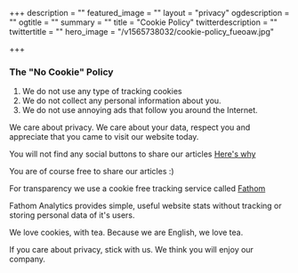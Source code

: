 +++
description = ""
featured_image = ""
layout = "privacy"
ogdescription = ""
ogtitle = ""
summary = ""
title = "Cookie Policy"
twitterdescription = ""
twittertitle = ""
hero_image = "/v1565738032/cookie-policy_fueoaw.jpg"

+++
### The "No Cookie" Policy

1. We do not use any type of tracking cookies
2. We do not collect any personal information about you.
3. We do not use annoying ads that follow you around the Internet.

We care about privacy. We care about your data, respect you and appreciate that you came to visit our website today.

You will not find any social buttons to share our articles <a href="https://www.cookiebot.com/en/cookiebot-report/" target="_blank">Here's why</a>

You are of course free to share our articles :)

For transparency we use a cookie free tracking service called <a href="https://usefathom.com/" target="_blank">Fathom</a>

Fathom Analytics provides simple, useful website stats without tracking or storing personal data of it's users.

We love cookies, with tea. Because we are English, we love tea.

If you care about privacy, stick with us. We think you will enjoy our company.